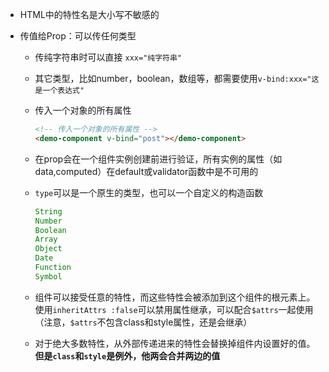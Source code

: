 - HTML中的特性名是大小写不敏感的

- 传值给Prop：可以传任何类型

  - 传纯字符串时可以直接 `xxx="纯字符串"`

  - 其它类型，比如number，boolean，数组等，都需要使用`v-bind:xxx="这是一个表达式"`

  - 传入一个对象的所有属性

    ```html 
    <!-- 传入一个对象的所有属性 -->
    <demo-component v-bind="post"></demo-component>
    ```

  - 在prop会在一个组件实例创建前进行验证，所有实例的属性（如data,computed）在default或validator函数中是不可用的

  - `type`可以是一个原生的类型，也可以一个自定义的构造函数

    ```js 
    String
    Number
    Boolean
    Array
    Object
    Date
    Function
    Symbol
    ```

  - 组件可以接受任意的特性，而这些特性会被添加到这个组件的根元素上。使用`inheritAttrs :false`可以禁用属性继承，可以配合`$attrs`一起使用（注意，`$attrs`不包含class和style属性，还是会继承）

  - 对于绝大多数特性，从外部传递进来的特性会替换掉组件内设置好的值。**但是`class`和`style`是例外，他两会合并两边的值**